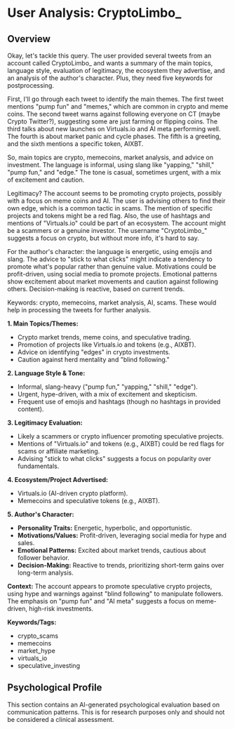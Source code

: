 # User Analysis: CryptoLimbo_

## Overview

<think>
Okay, let's tackle this query. The user provided several tweets from an account called CryptoLimbo_ and wants a summary of the main topics, language style, evaluation of legitimacy, the ecosystem they advertise, and an analysis of the author's character. Plus, they need five keywords for postprocessing.

First, I'll go through each tweet to identify the main themes. The first tweet mentions "pump fun" and "memes," which are common in crypto and meme coins. The second tweet warns against following everyone on CT (maybe Crypto Twitter?), suggesting some are just farming or flipping coins. The third talks about new launches on Virtuals.io and AI meta performing well. The fourth is about market panic and cycle phases. The fifth is a greeting, and the sixth mentions a specific token, AIXBT.

So, main topics are crypto, memecoins, market analysis, and advice on investment. The language is informal, using slang like "yapping," "shill," "pump fun," and "edge." The tone is casual, sometimes urgent, with a mix of excitement and caution.

Legitimacy? The account seems to be promoting crypto projects, possibly with a focus on meme coins and AI. The user is advising others to find their own edge, which is a common tactic in scams. The mention of specific projects and tokens might be a red flag. Also, the use of hashtags and mentions of "Virtuals.io" could be part of an ecosystem. The account might be a scammers or a genuine investor. The username "CryptoLimbo_" suggests a focus on crypto, but without more info, it's hard to say.

For the author's character: the language is energetic, using emojis and slang. The advice to "stick to what clicks" might indicate a tendency to promote what's popular rather than genuine value. Motivations could be profit-driven, using social media to promote projects. Emotional patterns show excitement about market movements and caution against following others. Decision-making is reactive, based on current trends.

Keywords: crypto, memecoins, market analysis, AI, scams. These would help in processing the tweets for further analysis.
</think>

**1. Main Topics/Themes:**  
- Crypto market trends, meme coins, and speculative trading.  
- Promotion of projects like Virtuals.io and tokens (e.g., AIXBT).  
- Advice on identifying "edges" in crypto investments.  
- Caution against herd mentality and "blind following."  

**2. Language Style & Tone:**  
- Informal, slang-heavy ("pump fun," "yapping," "shill," "edge").  
- Urgent, hype-driven, with a mix of excitement and skepticism.  
- Frequent use of emojis and hashtags (though no hashtags in provided content).  

**3. Legitimacy Evaluation:**  
- Likely a scammers or crypto influencer promoting speculative projects.  
- Mentions of "Virtuals.io" and tokens (e.g., AIXBT) could be red flags for scams or affiliate marketing.  
- Advising "stick to what clicks" suggests a focus on popularity over fundamentals.  

**4. Ecosystem/Project Advertised:**  
- Virtuals.io (AI-driven crypto platform).  
- Memecoins and speculative tokens (e.g., AIXBT).  

**5. Author's Character:**  
- **Personality Traits:** Energetic, hyperbolic, and opportunistic.  
- **Motivations/Values:** Profit-driven, leveraging social media for hype and sales.  
- **Emotional Patterns:** Excited about market trends, cautious about follower behavior.  
- **Decision-Making:** Reactive to trends, prioritizing short-term gains over long-term analysis.  

**Context:** The account appears to promote speculative crypto projects, using hype and warnings against "blind following" to manipulate followers. The emphasis on "pump fun" and "AI meta" suggests a focus on meme-driven, high-risk investments.  

**Keywords/Tags:**  
- crypto_scams  
- memecoins  
- market_hype  
- virtuals_io  
- speculative_investing

## Psychological Profile

This section contains an AI-generated psychological evaluation based on communication patterns. This is for research purposes only and should not be considered a clinical assessment.